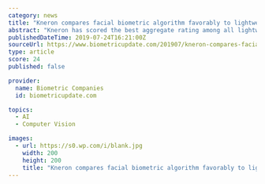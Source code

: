```yaml
---
category: news
title: "Kneron compares facial biometric algorithm favorably to lightweight AI models in NIST testing"
abstract: "Kneron has scored the best aggregate rating among all lightweight biometric facial recognition models under 64MB in the NIST Face Recognition Vendor Test (FRVT) 2019. There were six models submitted for the NIST FRVT 2019 – Verification under 64MB ..."
publishedDateTime: 2019-07-24T16:21:00Z
sourceUrl: https://www.biometricupdate.com/201907/kneron-compares-facial-biometric-algorithm-favorably-to-lightweight-ai-models-in-nist-testing
type: article
score: 24
published: false

provider:
  name: Biometric Companies
  id: biometricupdate.com

topics:
  - AI
  - Computer Vision

images:
  - url: https://s0.wp.com/i/blank.jpg
    width: 200
    height: 200
    title: "Kneron compares facial biometric algorithm favorably to lightweight AI models in NIST testing"
---
```

